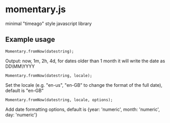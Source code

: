 # momentary.js

minimal "timeago" style javascript library


## Example usage



```
Momentary.fromNow(datestring);

```

Output: now, 1m, 2h, 4d, for dates older than 1 month it will write the date as DD\MM\YYYY


```
Momentary.fromNow(datestring, locale);

```

Set the locale (e.g. "en-us", "en-GB" to change the format of the full date), default is "en-GB"

```
Momentary.fromNow(datestring, locale, options);

```

Add date formatting options, default is {year: 'numeric', month: 'numeric', day: 'numeric'}

